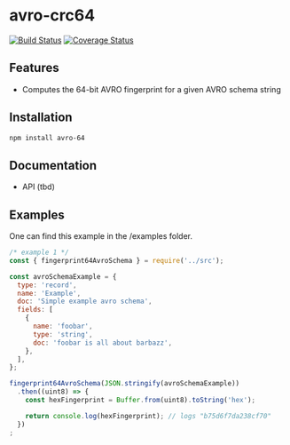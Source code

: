 # avro-crc64
[![Build Status](https://travis-ci.org/spikepanx/avro-crc64.svg?branch=master)](https://travis-ci.org/spikepanx/avro-crc64)
[![Coverage Status](https://coveralls.io/repos/github/spikepanx/avro-crc64/badge.svg?branch=master)](https://coveralls.io/github/spikepanx/avro-crc64?branch=master)

## Features
- Computes the 64-bit AVRO fingerprint for a given AVRO schema string

## Installation
```bash
npm install avro-64
```

## Documentation
- API (tbd)

## Examples

One can find this example in the /examples folder.

```js
/* example 1 */
const { fingerprint64AvroSchema } = require('../src');

const avroSchemaExample = {
  type: 'record',
  name: 'Example',
  doc: 'Simple example avro schema',
  fields: [
    {
      name: 'foobar',
      type: 'string',
      doc: 'foobar is all about barbazz',
    },
  ],
};

fingerprint64AvroSchema(JSON.stringify(avroSchemaExample))
  .then((uint8) => {
    const hexFingerprint = Buffer.from(uint8).toString('hex');

    return console.log(hexFingerprint); // logs "b75d6f7da238cf70"
  })
;
```
